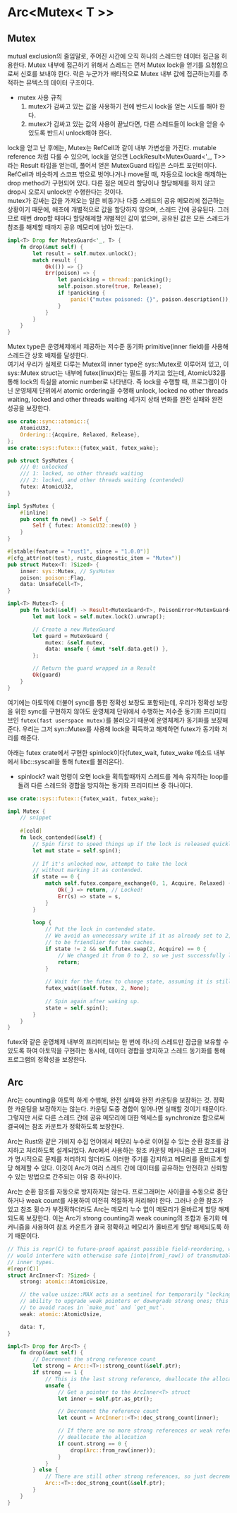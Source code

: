 # Arc<Mutex< T >>

## Mutex
mutual exclusion의 줄임말로, 주어진 시간에 오직 하나의 스레드만 데이터 접근을 허용한다.
Mutex 내부에 접근하기 위해서 스레드는 먼저 Mutex lock을 얻기를 요청함으로써 신호를 보내야 한다.
락은 누군가가 배타적으로 Mutex 내부 값에 접근하는지를 추적하는 뮤텍스의 데이터 구조이다.
- mutex 사용 규칙
  1. mutex가 감싸고 있는 값을 사용하기 전에 반드시 lock을 얻는 시도를 해야 한다.
  2. mutex가 감싸고 있는 값의 사용이 끝났다면, 다른 스레드들이 lock을 얻을 수 있도록 반드시 unlock해야 한다.

lock을 얻고 난 후에는, Mutex는 RefCell과 같이 내부 가변성을 가진다. mutable reference 처럼 다룰 수 있으며,
lock을 얻으면 LockResult<MutexGuard<'_, T>>라는 Result 타입을 얻는데, 풀어서 얻은 MutexGuard 타입은
스마트 포인터이다. RefCell과 비슷하게 스코프 밖으로 벗어나거나 move될 때, 자동으로 lock을 해제하는
drop method가 구현되어 있다. 다른 점은 메모리 할당이나 할당해제를 하지 않고 drop시 오로지 unlock만 수행한다는 것이다.  
mutex가 감싸는 값을 가져오는 일은 비동기나 다중 스레드의 공유 메모리에 접근하는 상황이기 때문에, 애초에 개별적으로 값을 할당하지 않으며,
스레드 간에 공유된다. 그러므로 매번 drop할 때마다 할당해제할 개별적인 값이 없으며, 공유된 값은 모든 스레드가
참조를 해제할 때까지 공유 메모리에 남아 있는다.

```rust
impl<T> Drop for MutexGuard<'_, T> {
    fn drop(&mut self) {
        let result = self.mutex.unlock();
        match result {
            Ok(()) => {}
            Err(poison) => {
                let panicking = thread::panicking();
                self.poison.store(true, Release);
                if !panicking {
                    panic!("mutex poisoned: {}", poison.description());
                }
            }
        }
    }
}
```

Mutex type은 운영체제에서 제공하는 저수준 동기화 primitive(inner field)를 사용해
스레드간 상호 배제를 달성한다.  
여기서 우리가 실제로 다루는 Mutex의 inner type은 sys::Mutex로 이루어져 있고,
이 sys::Mutex struct는 내부에 futex(linux)라는 필드를 가지고 있는데, AtomicU32를 통해 lock의 득실을
atomic number로 나타낸다. 즉 lock을 수행할 때, 프로그램이 아닌 운영체제 단위에서 atomic ordering을 수행해
unlock, locked no other threads waiting, locked and other threads waiting 세가지 상태 변화를
완전 실패와 완전 성공을 보장한다.
```rust
use crate::sync::atomic::{
    AtomicU32,
    Ordering::{Acquire, Relaxed, Release},
};
use crate::sys::futex::{futex_wait, futex_wake};

pub struct SysMutex {
    /// 0: unlocked
    /// 1: locked, no other threads waiting
    /// 2: locked, and other threads waiting (contended)
    futex: AtomicU32,
}

impl SysMutex {
    #[inline]
    pub const fn new() -> Self {
        Self { futex: AtomicU32::new(0) }
    }
}

#[stable(feature = "rust1", since = "1.0.0")]
#[cfg_attr(not(test), rustc_diagnostic_item = "Mutex")]
pub struct Mutex<T: ?Sized> {
    inner: sys::Mutex, // SysMutex
    poison: poison::Flag,
    data: UnsafeCell<T>,
}

impl<T> Mutex<T> {
    pub fn lock(&self) -> Result<MutexGuard<T>, PoisonError<MutexGuard<T>>> {
        let mut lock = self.mutex.lock().unwrap();

        // Create a new MutexGuard
        let guard = MutexGuard {
            mutex: &self.mutex,
            data: unsafe { &mut *self.data.get() },
        };

        // Return the guard wrapped in a Result
        Ok(guard)
    }
}
```

여기에는 아토믹에 더불어 sync를 통한 정확성 보장도 포함되는데, 우리가 정확성 보장을 위한 sync를 구현하지 않아도
운영체제 단위에서 수행하는 저수준 동기화 프리미티브인 `futex(fast userspace mutex)`를 불러오기 때문에
운영체제가 동기화를 보장해준다. 우리는 그저 syn::Mutex를 사용해 lock을 획득하고 해제하면 futex가 동기화 처리를 해준다.  

아래는 futex crate에서 구현한 spinlock이다(futex_wait, futex_wake 메소드 내부에서 libc::syscall을 통해 futex를 불러온다).  
* spinlock? wait 명령이 오면 lock을 획득할때까지 스레드를 계속 유지하는 loop를 돌려 다른 스레드와 경합을 방지하는 동기화 프리미티브 중 하나이다.
```rust
use crate::sys::futex::{futex_wait, futex_wake};

impl Mutex {
    // snippet
    
    #[cold]
    fn lock_contended(&self) {
        // Spin first to speed things up if the lock is released quickly.
        let mut state = self.spin();
    
        // If it's unlocked now, attempt to take the lock
        // without marking it as contended.
        if state == 0 {
            match self.futex.compare_exchange(0, 1, Acquire, Relaxed) {
                Ok(_) => return, // Locked!
                Err(s) => state = s,
            }
        }
    
        loop {
            // Put the lock in contended state.
            // We avoid an unnecessary write if it as already set to 2,
            // to be friendlier for the caches.
            if state != 2 && self.futex.swap(2, Acquire) == 0 {
                // We changed it from 0 to 2, so we just successfully locked it.
                return;
            }
    
            // Wait for the futex to change state, assuming it is still 2.
            futex_wait(&self.futex, 2, None);
    
            // Spin again after waking up.
            state = self.spin();
        }
    }
}
```
futex와 같은 운영체제 내부의 프리미티브는 한 번에 하나의 스레드만 잠금을 보유할 수 있도록 하여 아토믹을 구현하는 동시에,
데이터 경합을 방지하고 스레드 동기화를 통해 프로그램의 정확성을 보장한다.

## Arc
Arc는 counting을 아토믹 하게 수행해, 완전 실패와 완전 카운팅을 보장하는 것.
정확한 카운팅을 보장하지는 않는다. 카운팅 도중 경합이 일어나면 실패할 것이기 때문이다.
그렇지만 서로 다른 스레드 간에 공유 메모리에 대한 엑세스를 synchronize 함으로써
결국에는 참조 카운트가 정확하도록 보장한다.

Arc는 Rust와 같은 가비지 수집 언어에서 메모리 누수로 이어질 수 있는 순환 참조를 감지하고 처리하도록 설계되었다.
Arc에서 사용하는 참조 카운팅 메커니즘은 프로그래머가 명시적으로 문제를 처리하지 않더라도 이러한 주기를 감지하고
메모리를 올바르게 할당 해제할 수 있다. 이것이 Arc가 여러 스레드 간에 데이터를 공유하는 안전하고 신뢰할 수 있는
방법으로 간주되는 이유 중 하나이다.

Arc는 순환 참조를 자동으로 방지하지는 않는다. 프로그래머는 사이클을 수동으로 중단하거나 weak count를 사용하여
여전히 적절하게 처리해야 한다. 그러나 순환 참조가 있고 참조 횟수가 부정확하더라도 Arc는 메모리 누수 없이 메모리가
올바르게 할당 해제되도록 보장한다. 이는 Arc가 strong counting과 weak couning의 조합과 동기화 메커니즘을 사용하여
참조 카운트가 결국 정확하고 메모리가 올바르게 할당 해제되도록 하기 때문이다.

```rust
// This is repr(C) to future-proof against possible field-reordering, which
// would interfere with otherwise safe [into|from]_raw() of transmutable
// inner types.
#[repr(C)]
struct ArcInner<T: ?Sized> {
    strong: atomic::AtomicUsize,

    // the value usize::MAX acts as a sentinel for temporarily "locking" the
    // ability to upgrade weak pointers or downgrade strong ones; this is used
    // to avoid races in `make_mut` and `get_mut`.
    weak: atomic::AtomicUsize,

    data: T,
}

impl<T> Drop for Arc<T> {
    fn drop(&mut self) {
        // Decrement the strong reference count
        let strong = Arc::<T>::strong_count(&self.ptr);
        if strong == 1 {
            // This is the last strong reference, deallocate the allocation
            unsafe {
                // Get a pointer to the ArcInner<T> struct
                let inner = self.ptr.as_ptr();

                // Decrement the reference count
                let count = ArcInner::<T>::dec_strong_count(inner);

                // If there are no more strong references or weak references,
                // deallocate the allocation
                if count.strong == 0 {
                    drop(Arc::from_raw(inner));
                }
            }
        } else {
            // There are still other strong references, so just decrement the count
            Arc::<T>::dec_strong_count(&self.ptr);
        }
    }
}
```